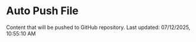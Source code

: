# Auto Push File

Content that will be pushed to GitHub repository.
Last updated: 07/12/2025, 10:55:10 AM